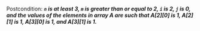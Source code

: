 Postcondition: ***`n` is at least 3, `m` is greater than or equal to 2, `i` is 2, `j` is 0, and the values of the elements in array A are such that A[2][0] is 1, A[2][1] is 1, A[3][0] is 1, and A[3][1] is 1.***